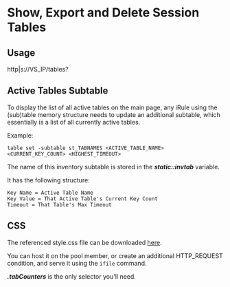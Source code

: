 # Show, Export and Delete Session Tables

## Usage
http|s://VS_IP/tables?

## Active Tables Subtable
To display the list of all active tables on the main page, any iRule using the (sub)table memory structure needs to update an additional subtable, which essentially is a list of all currently active tables.

Example:
```
table set -subtable st_TABNAMES <ACTIVE_TABLE_NAME> <CURRENT_KEY_COUNT> <HIGHEST_TIMEOUT>
```

The name of this inventory subtable is stored in the **_static::invtab_** variable.

It has the following structure:

```
Key Name = Active Table Name
Key Value = That Active Table's Current Key Count
Timeout = That Table's Max Timeout
```

## CSS
The referenced style.css file can be downloaded [here](style.css).

You can host it on the pool member, or create an additional HTTP_REQUEST condition, and serve it using the `ifile` command.

**_.tabCounters_** is the only selector you'll need.


